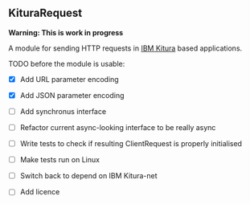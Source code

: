 KituraRequest
-------------

**Warning: This is work in progress**

A module for sending HTTP requests in [IBM Kitura](https://github.com/IBM-Swift/Kitura) based applications.

TODO before the module is usable:
- [x] Add URL parameter encoding
- [x] Add JSON parameter encoding 
- [ ] Add synchronus interface
- [ ] Refactor current async-looking interface to be really async
- [ ] Write tests to check if resulting ClientRequest is properly initialised
- [ ] Make tests run on Linux
- [ ] Switch back to depend on IBM Kitura-net
- [ ] Add licence 

